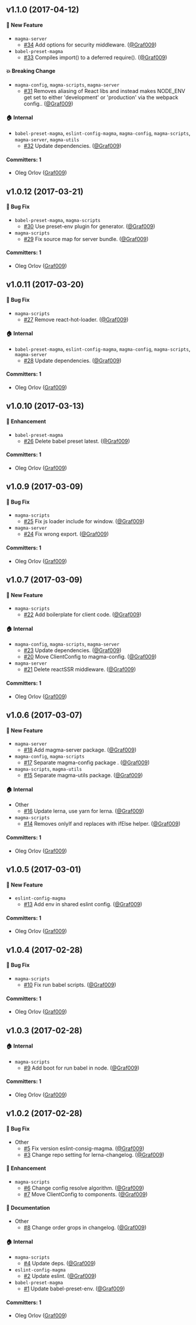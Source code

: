 ## v1.1.0 (2017-04-12)

#### :rocket: New Feature
* `magma-server`
  * [#34](https://github.com/lab009/magma/pull/34) Add options for security middleware. ([@Graf009](https://github.com/Graf009))
* `babel-preset-magma`
  * [#33](https://github.com/lab009/magma/pull/33) Compiles import() to a deferred require(). ([@Graf009](https://github.com/Graf009))

#### :boom: Breaking Change
* `magma-config`, `magma-scripts`, `magma-server`
  * [#31](https://github.com/lab009/magma/pull/31) Removes aliasing of React libs and instead makes NODE_ENV get set to either 'development' or 'production' via the webpack config.. ([@Graf009](https://github.com/Graf009))

#### :house: Internal
* `babel-preset-magma`, `eslint-config-magma`, `magma-config`, `magma-scripts`, `magma-server`, `magma-utils`
  * [#32](https://github.com/lab009/magma/pull/32) Update dependencies. ([@Graf009](https://github.com/Graf009))

#### Committers: 1
- Oleg Orlov ([Graf009](https://github.com/Graf009))

## v1.0.12 (2017-03-21)

#### :bug: Bug Fix
* `babel-preset-magma`, `magma-scripts`
  * [#30](https://github.com/lab009/magma/pull/30) Use preset-env plugin for generator. ([@Graf009](https://github.com/Graf009))
* `magma-scripts`
  * [#29](https://github.com/lab009/magma/pull/29) Fix source map for server bundle. ([@Graf009](https://github.com/Graf009))

#### Committers: 1
- Oleg Orlov ([Graf009](https://github.com/Graf009))

## v1.0.11 (2017-03-20)

#### :bug: Bug Fix
* `magma-scripts`
  * [#27](https://github.com/lab009/magma/pull/27) Remove react-hot-loader. ([@Graf009](https://github.com/Graf009))

#### :house: Internal
* `babel-preset-magma`, `eslint-config-magma`, `magma-config`, `magma-scripts`, `magma-server`
  * [#28](https://github.com/lab009/magma/pull/28) Update dependencies. ([@Graf009](https://github.com/Graf009))

#### Committers: 1
- Oleg Orlov ([Graf009](https://github.com/Graf009))

## v1.0.10 (2017-03-13)

#### :nail_care: Enhancement
* `babel-preset-magma`
  * [#26](https://github.com/lab009/magma/pull/26) Delete babel preset latest. ([@Graf009](https://github.com/Graf009))

#### Committers: 1
- Oleg Orlov ([Graf009](https://github.com/Graf009))

## v1.0.9 (2017-03-09)

#### :bug: Bug Fix
* `magma-scripts`
  * [#25](https://github.com/lab009/magma/pull/25) Fix js loader include for window. ([@Graf009](https://github.com/Graf009))
* `magma-server`
  * [#24](https://github.com/lab009/magma/pull/24) Fix wrong export. ([@Graf009](https://github.com/Graf009))

#### Committers: 1
- Oleg Orlov ([Graf009](https://github.com/Graf009))

## v1.0.7 (2017-03-09)

#### :rocket: New Feature
* `magma-scripts`
  * [#22](https://github.com/lab009/magma/pull/22) Add boilerplate for client code. ([@Graf009](https://github.com/Graf009))

#### :house: Internal
* `magma-config`, `magma-scripts`, `magma-server`
  * [#23](https://github.com/lab009/magma/pull/23) Update dependencies. ([@Graf009](https://github.com/Graf009))
  * [#20](https://github.com/lab009/magma/pull/20) Move ClientConfig to magma-config. ([@Graf009](https://github.com/Graf009))
* `magma-server`
  * [#21](https://github.com/lab009/magma/pull/21) Delete reactSSR middleware. ([@Graf009](https://github.com/Graf009))

#### Committers: 1
- Oleg Orlov ([Graf009](https://github.com/Graf009))

## v1.0.6 (2017-03-07)

#### :rocket: New Feature
* `magma-server`
  * [#18](https://github.com/lab009/magma/pull/18) Add magma-server package. ([@Graf009](https://github.com/Graf009))
* `magma-config`, `magma-scripts`
  * [#17](https://github.com/lab009/magma/pull/17) Separate magma-config package . ([@Graf009](https://github.com/Graf009))
* `magma-scripts`, `magma-utils`
  * [#15](https://github.com/lab009/magma/pull/15) Separate magma-utils package. ([@Graf009](https://github.com/Graf009))

#### :house: Internal
* Other
  * [#16](https://github.com/lab009/magma/pull/16) Update lerna, use yarn for lerna. ([@Graf009](https://github.com/Graf009))
* `magma-scripts`
  * [#14](https://github.com/lab009/magma/pull/14) Removes onlyIf and replaces with ifElse helper. ([@Graf009](https://github.com/Graf009))

#### Committers: 1
- Oleg Orlov ([Graf009](https://github.com/Graf009))

## v1.0.5 (2017-03-01)

#### :rocket: New Feature
* `eslint-config-magma`
  * [#13](https://github.com/lab009/magma/pull/13) Add env in shared eslint config. ([@Graf009](https://github.com/Graf009))

#### Committers: 1
- Oleg Orlov ([Graf009](https://github.com/Graf009))

## v1.0.4 (2017-02-28)

#### :bug: Bug Fix
* `magma-scripts`
  * [#10](https://github.com/lab009/magma/pull/10) Fix run babel scripts. ([@Graf009](https://github.com/Graf009))

#### Committers: 1
- Oleg Orlov ([Graf009](https://github.com/Graf009))

## v1.0.3 (2017-02-28)

#### :house: Internal
* `magma-scripts`
  * [#9](https://github.com/lab009/magma/pull/9) Add boot for run babel in node. ([@Graf009](https://github.com/Graf009))

#### Committers: 1
- Oleg Orlov ([Graf009](https://github.com/Graf009))

## v1.0.2 (2017-02-28)

#### :bug: Bug Fix
* Other
  * [#5](https://github.com/lab009/magma/pull/5) Fix version eslint-consig-magma. ([@Graf009](https://github.com/Graf009))
  * [#3](https://github.com/lab009/magma/pull/3) Change repo setting for lerna-changelog. ([@Graf009](https://github.com/Graf009))

#### :nail_care: Enhancement
* `magma-scripts`
  * [#6](https://github.com/lab009/magma/pull/6) Change config resolve algorithm. ([@Graf009](https://github.com/Graf009))
  * [#7](https://github.com/lab009/magma/pull/7) Move ClientConfig to components. ([@Graf009](https://github.com/Graf009))

#### :memo: Documentation
* Other
  * [#8](https://github.com/lab009/magma/pull/8) Change order grops in changelog. ([@Graf009](https://github.com/Graf009))

#### :house: Internal
* `magma-scripts`
  * [#4](https://github.com/lab009/magma/pull/4) Update deps. ([@Graf009](https://github.com/Graf009))
* `eslint-config-magma`
  * [#2](https://github.com/lab009/magma/pull/2) Update eslint. ([@Graf009](https://github.com/Graf009))
* `babel-preset-magma`
  * [#1](https://github.com/lab009/magma/pull/1) Update babel-preset-env. ([@Graf009](https://github.com/Graf009))

#### Committers: 1
- Oleg Orlov ([Graf009](https://github.com/Graf009))
